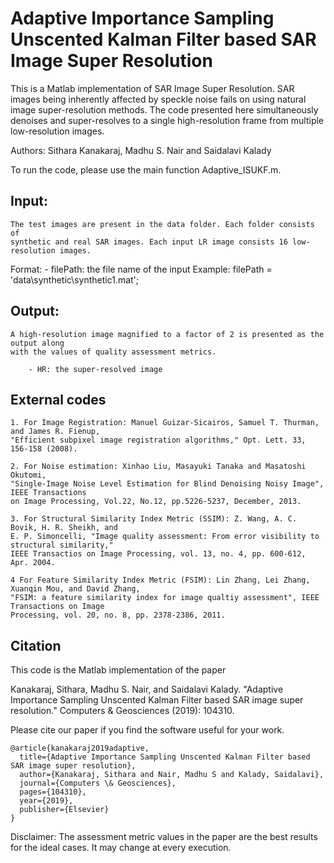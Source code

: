 # Adaptive Importance Sampling Unscented Kalman Filter based SAR Image Super Resolution

This is a Matlab implementation of SAR Image Super Resolution. SAR images being inherently affected by speckle 
noise fails on using natural image super-resolution methods. The code presented here simultaneously denoises 
and super-resolves to a single high-resolution frame from multiple low-resolution images.

Authors: Sithara Kanakaraj, Madhu S. Nair and Saidalavi Kalady

To run the code, please use the main function Adaptive_ISUKF.m.

## Input:
    The test images are present in the data folder. Each folder consists of 
    synthetic and real SAR images. Each input LR image consists 16 low-resolution images. 
    
   Format:
         - filePath: the file name of the input 
            Example:    filePath = 'data\synthetic\synthetic1.mat';

## Output:
    A high-resolution image magnified to a factor of 2 is presented as the output along 
    with the values of quality assessment metrics.

        - HR: the super-resolved image

## External codes

    1. For Image Registration: Manuel Guizar-Sicairos, Samuel T. Thurman, and James R. Fienup, 
    "Efficient subpixel image registration algorithms," Opt. Lett. 33, 156-158 (2008).
    
    2. For Noise estimation: Xinhao Liu, Masayuki Tanaka and Masatoshi Okutomi, 
    "Single-Image Noise Level Estimation for Blind Denoising Noisy Image", IEEE Transactions 
    on Image Processing, Vol.22, No.12, pp.5226-5237, December, 2013.

    3. For Structural Similarity Index Metric (SSIM): Z. Wang, A. C. Bovik, H. R. Sheikh, and 
    E. P. Simoncelli, "Image quality assessment: From error visibility to structural similarity,"
    IEEE Transactios on Image Processing, vol. 13, no. 4, pp. 600-612, Apr. 2004.

    4 For Feature Similarity Index Metric (FSIM): Lin Zhang, Lei Zhang, Xuanqin Mou, and David Zhang,
    "FSIM: a feature similarity index for image qualtiy assessment", IEEE Transactions on Image 
    Processing, vol. 20, no. 8, pp. 2378-2386, 2011.

## Citation
This code is the Matlab implementation of the paper

Kanakaraj, Sithara, Madhu S. Nair, and Saidalavi Kalady. "Adaptive Importance Sampling Unscented Kalman Filter based SAR image super resolution." Computers & Geosciences (2019): 104310.

Please cite our paper if you find the software useful for your work.

```
@article{kanakaraj2019adaptive,
  title={Adaptive Importance Sampling Unscented Kalman Filter based SAR image super resolution},
  author={Kanakaraj, Sithara and Nair, Madhu S and Kalady, Saidalavi},
  journal={Computers \& Geosciences},
  pages={104310},
  year={2019},
  publisher={Elsevier}
}
```    
Disclaimer: The assessment metric values in the paper are the best results for the ideal cases. It may change at every execution.

